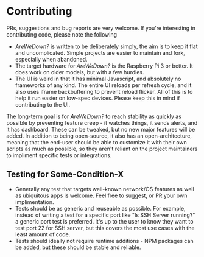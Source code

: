 # Contributing

PRs, suggestions and bug reports are very welcome. If you're interesting in contributing code, please note the following

- *AreWeDown?* is written to be deliberately simply, the aim is to keep it flat and uncomplicated. Simple projects are easier to maintain and fork, especially when abandoned.
- The target hardware for *AreWeDown?* is the Raspberry Pi 3 or better. It does work on older models, but with a few hurdles.
- The UI is weird in that it has minimal Javascript, and absolutely no frameworks of any kind. The entire UI reloads per refresh cycle, and it also uses iframe backbuffering to prevent reload flicker. All of this is to help it run easier on low-spec devices. Please keep this in mind if contributing to the UI.

 The long-term goal is for *AreWeDown?* to reach stability as quickly as possible by preventing feature creep - it watches things, it sends alerts, and it has dashboard. These can be tweaked, but no new major features will be added. In addition to being open-source, it also has an open-architecture, meaning that the end-user should be able to customize it with their own scripts as much as possible, so they aren't reliant on the project maintainers to impliment specific tests or integrations.

## Testing for Some-Condition-X 

- Generally any test that targets well-known network/OS features as well as ubiquitous apps is welcome. Feel free to suggest, or PR your own implimentation.
- Tests should be as generic and reuseable as possible. For example, instead of writing a test for a specific port like "Is SSH Server running?" a generic port test is preferred. It's up to the user to know they want to test port 22 for SSH server, but this covers the most use cases with the least amount of code.
- Tests should ideally not require runtime additions - NPM packages can be added, but these should be stable and reliable.
